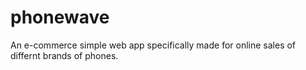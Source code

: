 # phonewave
An e-commerce simple web app specifically made for online sales of differnt brands of phones.
